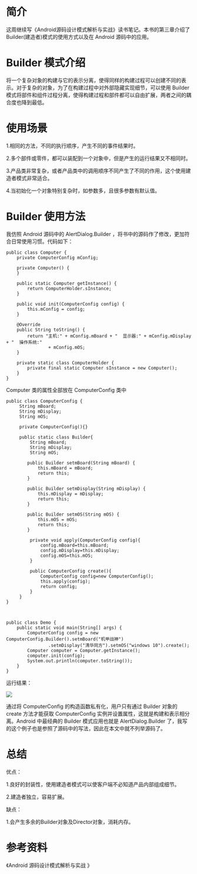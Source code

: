 # 简介 #

这周继续写《Android源码设计模式解析与实战》读书笔记。本书的第三章介绍了 Builder(建造者)模式的使用方式以及在 Android 源码中的应用。

# Builder 模式介绍 #
将一个复杂对象的构建与它的表示分离，使得同样的构建过程可以创建不同的表示。对于复杂的对象，为了在构建过程中对外部隐藏实现细节，可以使用 Builder 模式将部件和组件过程分离，使得构建过程和部件都可以自由扩展，两者之间的耦合度也降到最低。

# 使用场景 #
1.相同的方法，不同的执行顺序，产生不同的事件结果时。 

2.多个部件或零件，都可以装配到一个对象中，但是产生的运行结果又不相同时。 

3.产品类非常复杂，或者产品类中的调用顺序不同产生了不同的作用，这个使用建造者模式非常适合。 

4.当初始化一个对象特别复杂时，如参数多，且很多参数有默认值。

# Builder 使用方法 #
我仿照 Android 源码中的 AlertDialog.Builder ，将书中的源码作了修改，更加符合日常使用习惯。代码如下：

	public class Computer {
		private ComputerConfig mConfig;
	
		private Computer() {
		}
	
		public static Computer getInstance() {
			return ComputerHolder.sInstance;
		}
	
		public void init(ComputerConfig config) {
			this.mConfig = config;
		}
	
		@Override
		public String toString() {
			return "主机:" + mConfig.mBoard + "  显示器:" + mConfig.mDisplay + "  操作系统:"
					+ mConfig.mOS;
		}
	
		private static class ComputerHolder {
			private final static Computer sInstance = new Computer();
		}
	}


Computer 类的属性全部放在 ComputerConfig 类中

	public class ComputerConfig {
		 String mBoard;
		 String mDisplay;
		 String mOS;
		 
		 private ComputerConfig(){}
		 
		 public static class Builder{
			 String mBoard;
			 String mDisplay;
			 String mOS;
			 
			public Builder setmBoard(String mBoard) {
				this.mBoard = mBoard;
				return this;
			}
			
			public Builder setmDisplay(String mDisplay) {
				this.mDisplay = mDisplay;
				return this;
			}
			
			public Builder setmOS(String mOS) {
				this.mOS = mOS;
				return this;
			}
			 
			 private void apply(ComputerConfig config){
				 config.mBoard=this.mBoard;
				 config.mDisplay=this.mDisplay;
				 config.mOS=this.mOS;
			 }
			 
			 public ComputerConfig create(){
				 ComputerConfig config=new ComputerConfig();
				 this.apply(config);
				 return config;
			 }
		 }
	}



	public class Demo {
		public static void main(String[] args) {
			ComputerConfig config = new ComputerConfig.Builder().setmBoard("机甲战神")
					.setmDisplay("清华同方").setmOS("windows 10").create();
			Computer computer = Computer.getInstance();
			computer.init(config);
			System.out.println(computer.toString());
		}
	}

运行结果：

![](http://i.imgur.com/NEb3D6i.png)

通过将 ComputerConfig 的构造函数私有化，用户只有通过 Builder 对象的 create 方法才能获取 ComputerConfig 实例并设置属性，这就是构建和表示相分离。Android 中最经典的 Builder 模式应用也就是 AlertDialog.Builder 了，我写的这个例子也是参照了源码中的写法，因此在本文中就不列举源码了。


# 总结 #
优点：

1.良好的封装性，使用建造者模式可以使客户端不必知道产品内部组成细节。 

2.建造者独立，容易扩展。

缺点：

1.会产生多余的Builder对象及Director对象，消耗内存。


# 参考资料 #

《Android 源码设计模式解析与实战 》